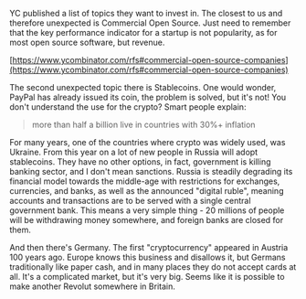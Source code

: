 YC published a list of topics they want to invest in. The closest to us and therefore unexpected is Commercial Open Source. Just need to remember that the key performance indicator for a startup is not popularity, as for most open source software, but revenue.

[https://www.ycombinator.com/rfs#commercial-open-source-companies](https://www.ycombinator.com/rfs#commercial-open-source-companies)

The second unexpected topic there is Stablecoins. One would wonder, PayPal has already issued its coin, the problem is solved, but it's not! 
You don't understand the use for the crypto? Smart people explain:
> more than half a billion live in countries with 30%+ inflation

For many years, one of the countries where crypto was widely used, was Ukraine. From this year on a lot of new people in Russia will adopt stablecoins. They have no other options, in fact, government is killing banking sector, and I don't mean sanctions. Russia is steadily degrading its financial model towards the middle-age with restrictions for exchanges, currencies, and banks, as well as the announced "digital ruble", meaning accounts and transactions are to be served with a single central government bank. This means a very simple thing - 20 millions of people will be withdrawing money somewhere, and foreign banks are closed for them.

And then there's Germany. The first "cryptocurrency" appeared in Austria 100 years ago. Europe knows this business and disallows it, but Germans traditionally like paper cash, and in many places they do not accept cards at all. It's a complicated market, but it's very big. Seems like it is possible to make another Revolut somewhere in Britain.